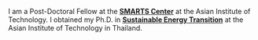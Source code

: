 I am a Post-Doctoral Fellow at the [**SMARTS Center**](https://www.smartscenter.org/) at the Asian Institute of Technology. 
I obtained my Ph.D. in [**Sustainable Energy Transition**](https://ait.ac.th/program/sustainable-energy-transition/) at the Asian Institute of Technology in Thailand. 
